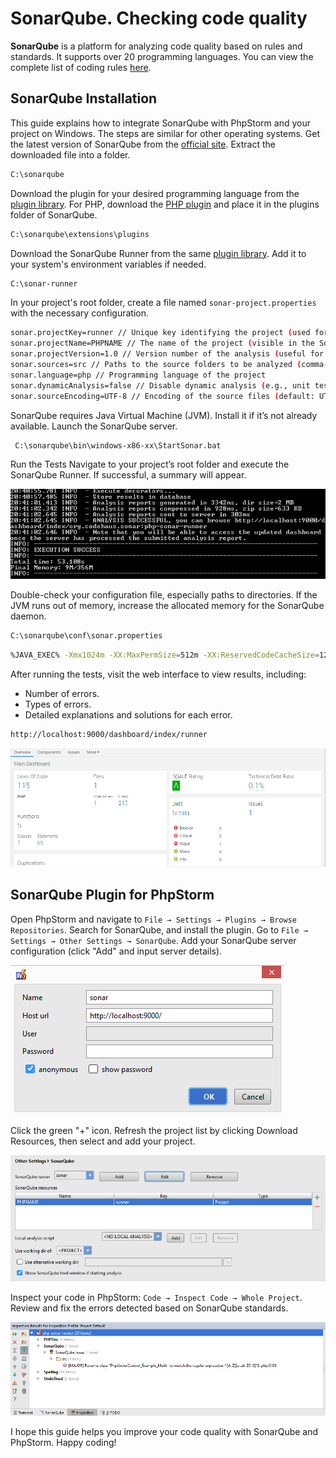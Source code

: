 # SonarQube. Checking code quality

**SonarQube** is a platform for analyzing code quality based on rules and standards. It supports over 20 programming languages.
You can view the complete list of coding rules [here](http://nemo.sonarqube.org/coding_rules).

## SonarQube Installation

This guide explains how to integrate SonarQube with PhpStorm and your project on Windows. The steps are similar for other operating systems.
Get the latest version of SonarQube from the [official site](http://www.sonarqube.org/downloads/).
Extract the downloaded file into a folder.
```bash
C:\sonarqube
```

Download the plugin for your desired programming language from the [plugin library](http://docs.sonarqube.org/display/PLUG/Plugin+Library).
For PHP, download the [PHP plugin](http://docs.sonarqube.org/display/PLUG/PHP+Plugin) and place it in the plugins folder of SonarQube.
```bash
C:\sonarqube\extensions\plugins
```

Download the SonarQube Runner from the same [plugin library](http://docs.sonarqube.org/display/PLUG/Plugin+Library).
Add it to your system's environment variables if needed.
```bash
C:\sonar-runner
```

In your project's root folder, create a file named `sonar-project.properties` with the necessary configuration.
```bash
sonar.projectKey=runner // Unique key identifying the project (used for accessing results in the browser)
sonar.projectName=PHPNAME // The name of the project (visible in the SonarQube dashboard)
sonar.projectVersion=1.0 // Version number of the analysis (useful for tracking changes across releases)
sonar.sources=src // Paths to the source folders to be analyzed (comma-separated if multiple)
sonar.language=php // Programming language of the project 
sonar.dynamicAnalysis=false // Disable dynamic analysis (e.g., unit testing)
sonar.sourceEncoding=UTF-8 // Encoding of the source files (default: UTF-8) 
```

SonarQube requires Java Virtual Machine (JVM). Install it if it’s not already available.
Launch the SonarQube server.
```bash
 C:\sonarqube\bin\windows-x86-xx\StartSonar.bat
```

Run the Tests
Navigate to your project’s root folder and execute the SonarQube Runner.
If successful, a summary will appear.

![](./images/image-1.png)

Double-check your configuration file, especially paths to directories.
If the JVM runs out of memory, increase the allocated memory for the SonarQube daemon.
```bash
C:\sonarqube\conf\sonar.properties
```

```bash
%JAVA_EXEC% -Xmx1024m -XX:MaxPermSize=512m -XX:ReservedCodeCacheSize=128m %SONAR_RUNNER_OPTS%
```

After running the tests, visit the web interface to view results, including:
* Number of errors.
* Types of errors.
* Detailed explanations and solutions for each error.

```bash
http://localhost:9000/dashboard/index/runner
```

![](./images/image-2.png)


## SonarQube Plugin for PhpStorm

Open PhpStorm and navigate to `File → Settings → Plugins → Browse Repositories`.
Search for SonarQube, and install the plugin.
Go to `File → Settings → Other Settings → SonarQube`.
Add your SonarQube server configuration (click "Add" and input server details).

![](./images/image-3.png)

Click the green "+" icon.
Refresh the project list by clicking Download Resources, then select and add your project.

![](./images/image-4.png)

Inspect your code in PhpStorm: `Code → Inspect Code → Whole Project`.
Review and fix the errors detected based on SonarQube standards.

![](./images/image-5.png)

I hope this guide helps you improve your code quality with SonarQube and PhpStorm. Happy coding!

